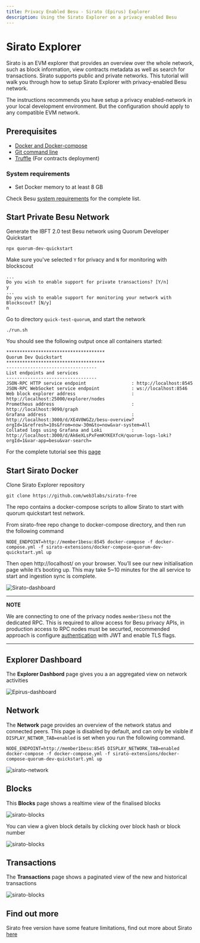 ```yaml
---
title: Privacy Enabled Besu - Sirato (Epirus) Explorer
description: Using the Sirato Explorer on a privacy enabled Besu
---
```


# Sirato Explorer

Sirato is an EVM explorer that provides an overview over the whole network, such as block information, view contracts metadata as well as search for transactions. Sirato supports public and private networks. This tutorial will walk you through how to setup Sirato Explorer with privacy-enabled Besu network.

The instructions recommends you have setup a privacy enabled-network in your local development environment. But the configuration should apply to any compatible EVM network.

## Prerequisites
 
* [Docker and Docker-compose](https://docs.docker.com/compose/install/)
* [Git command line](https://git-scm.com/)
* [Truffle](https://trufflesuite.com/truffle/) (For contracts deployment)

### System requirements

* Set Docker memory to at least 8 GB

Check Besu [system requirements](https://besu.hyperledger.org/en/stable/private-networks/get-started/system-requirements/
) for the complete list.

## Start Private Besu Network

Generate the IBFT 2.0 test Besu network using Quorum Developer Quickstart

```
npx quorum-dev-quickstart
```

Make sure you've selected `Y` for privacy and `N` for monitoring with blockscout

```
...
Do you wish to enable support for private transactions? [Y/n]
y
...
Do you wish to enable support for monitoring your network with Blockscout? [N/y]
n
```

Go to directory `quick-test-quorum`, and start the network

```
./run.sh
```

You should see the following output once all containers started:

```
*************************************
Quorum Dev Quickstart 
*************************************
----------------------------------
List endpoints and services
----------------------------------
JSON-RPC HTTP service endpoint                 : http://localhost:8545
JSON-RPC WebSocket service endpoint            : ws://localhost:8546
Web block explorer address                     : http://localhost:25000/explorer/nodes
Prometheus address                             : http://localhost:9090/graph
Grafana address                                : http://localhost:3000/d/XE4V0WGZz/besu-overview?orgId=1&refresh=10s&from=now-30m&to=now&var-system=All
Collated logs using Grafana and Loki           : http://localhost:3000/d/Ak6eXLsPxFemKYKEXfcH/quorum-logs-loki?orgId=1&var-app=besu&var-search=

```

For the complete tutorial see this [page](./quickstart.md)

## Start Sirato Docker

Clone Sirato Explorer repository

```
git clone https://github.com/web3labs/sirato-free
```

The repo contains a docker-compose scripts to allow Sirato to start with quorum quickstart test network.

From sirato-free repo change to docker-compose directory, and then run the following command

```
NODE_ENDPOINT=http://member1besu:8545 docker-compose -f docker-compose.yml -f sirato-extensions/docker-compose-quorum-dev-quickstart.yml up
```

Then open http://localhost/ on your browser. You’ll see our new initialisation page while it’s booting up. This may take 5~10 minutes for the all service to start and ingestion sync is complete.

![`Sirato-dashboard`](../../assets/images/sirato-loading.png)

---
**NOTE**

We are connecting to one of the privacy nodes `member1besu` not the dedicated RPC. This is required to allow access for Besu privacy APIs, in production access to RPC nodes must be securted, recommended approach is configure [authentication](../../public-networks/how-to/use-besu-api/authenticate.md) with JWT and enable TLS flags.

---

## Explorer Dashboard

The **Explorer Dashbord** page gives you a an aggregated view on network activities

![`Epirus-dashboard`](../../assets/images/sirato-dashboard.png)

## Network

The **Network** page provides an overview of the network status and connected peers. This page is disabled by default, and can only be visible if `DISPLAY_NETWOR_TAB=enabled` is set when you run the following command.

```
NODE_ENDPOINT=http://member1besu:8545 DISPLAY_NETWORK_TAB=enabled docker-compose -f docker-compose.yml -f sirato-extensions/docker-compose-quorum-dev-quickstart.yml up
``` 

![`sirato-network`](../../assets/images/sirato-network.png)

## Blocks

This **Blocks** page shows a realtime view of the finalised blocks

![`sirato-blocks`](../../assets/images/sirato-blocks.png)

You can view a given block details by clicking over block hash or block number

![`sirato-blocks`](../../assets/images/sirato-block-details.png)

## Transactions

The **Transactions** page shows a paginated view of the new and historical transactions

![`sirato-blocks`](../../assets/images/sirato-transactions.png)

## Find out more

Sirato free version have some feature limitations, find out more about Sirato [here](https://medium.com/web3labs/epirus-ethereum-saas-blockchain-explorer-d5d961717d15)

